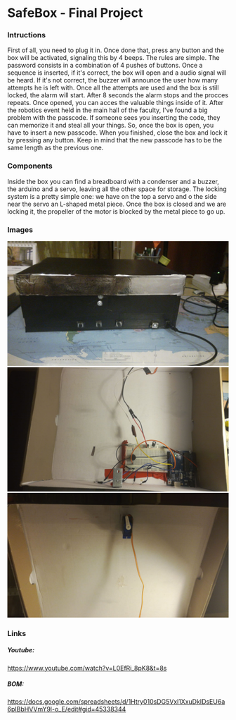 # SafeBox - Final Project

### Intructions
First of all, you need to plug it in. Once done that, press any button and the box will be activated, signaling this by 4 beeps.
The rules are simple. The password consists in a combination of 4 pushes of buttons. Once a sequence is inserted, if it's correct, the box will open and a audio signal will be heard. If it's not correct, the buzzer will announce the user how many attempts he is left with. Once all the attempts are used and the box is still locked, the alarm will start. After 8 seconds the alarm stops and the procces repeats.
Once opened, you can acces the valuable things inside of it. After the robotics event held in the main hall of the faculty, I've found a big problem with the passcode. If someone sees you inserting the code, they can memorize it and steal all your things. So, once the box is open, you have to insert a new passcode. When you finished, close the box and lock it by pressing any button. Keep in mind that the new passcode has to be the same length as the previous one.

### Components
Inside the box you can find a breadboard with a condenser and a buzzer, the arduino and a servo, leaving all the other space for storage. The locking system is a pretty simple one: we have on the top a servo and o the side near the servo an L-shaped metal piece. Once the box is closed and we are locking it, the propeller of the motor is blocked by the metal piece to go up. 

### Images
![Image from the front](https://github.com/teniii/Lab-Introduction-to-robotics/blob/master/Final%20Project/The%20front.jpeg?raw=true)
![The interior](https://github.com/teniii/Lab-Introduction-to-robotics/blob/master/Final%20Project/The%20interior.jpeg?raw=true)
![The top](https://github.com/teniii/Lab-Introduction-to-robotics/blob/master/Final%20Project/The%20top.jpeg?raw=true)

### Links
##### Youtube:
https://www.youtube.com/watch?v=L0EfRi_8pK8&t=8s
##### BOM:
https://docs.google.com/spreadsheets/d/1Htry010sDG5Vxl1XxuDkIDsEU6a6pIBbHVVmY9l-o_E/edit#gid=45338344

